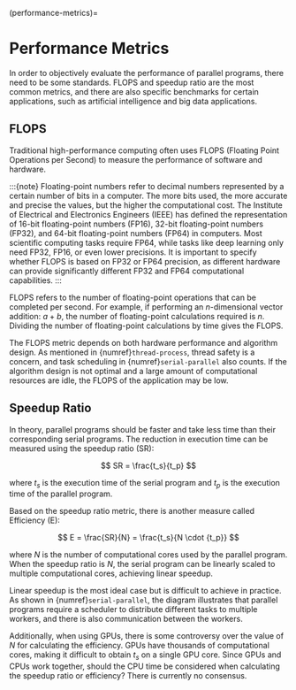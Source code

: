 (performance-metrics)=
# Performance Metrics

In order to objectively evaluate the performance of parallel programs, there need to be some standards. FLOPS and speedup ratio are the most common metrics, and there are also specific benchmarks for certain applications, such as artificial intelligence and big data applications.

## FLOPS

Traditional high-performance computing often uses FLOPS (Floating Point Operations per Second) to measure the performance of software and hardware.

:::{note} 
Floating-point numbers refer to decimal numbers represented by a certain number of bits in a computer. The more bits used, the more accurate and precise the values, but the higher the computational cost. The Institute of Electrical and Electronics Engineers (IEEE) has defined the representation of 16-bit floating-point numbers (FP16), 32-bit floating-point numbers (FP32), and 64-bit floating-point numbers (FP64) in computers. Most scientific computing tasks require FP64, while tasks like deep learning only need FP32, FP16, or even lower precisions. It is important to specify whether FLOPS is based on FP32 or FP64 precision, as different hardware can provide significantly different FP32 and FP64 computational capabilities. 
:::

FLOPS refers to the number of floating-point operations that can be completed per second. For example, if performing an $n$-dimensional vector addition: $a + b$, the number of floating-point calculations required is $n$. Dividing the number of floating-point calculations by time gives the FLOPS.

The FLOPS metric depends on both hardware performance and algorithm design. As mentioned in {numref}`thread-process`, thread safety is a concern, and task scheduling in {numref}`serial-parallel` also counts. If the algorithm design is not optimal and a large amount of computational resources are idle, the FLOPS of the application may be low.

## Speedup Ratio

In theory, parallel programs should be faster and take less time than their corresponding serial programs. The reduction in execution time can be measured using the speedup ratio (SR):

$$ 
SR = \frac{t_s}{t_p} 
$$

where $t_s$ is the execution time of the serial program and $t_p$ is the execution time of the parallel program.

Based on the speedup ratio metric, there is another measure called Efficiency (E):

$$ 
E = \frac{SR}{N} = \frac{t_s}{N \cdot {t_p}} 
$$

where $N$ is the number of computational cores used by the parallel program. When the speedup ratio is $N$, the serial program can be linearly scaled to multiple computational cores, achieving linear speedup.

Linear speedup is the most ideal case but is difficult to achieve in practice. As shown in {numref}`serial-parallel`, the diagram illustrates that parallel programs require a scheduler to distribute different tasks to multiple workers, and there is also communication between the workers.

Additionally, when using GPUs, there is some controversy over the value of $N$ for calculating the efficiency. GPUs have thousands of computational cores, making it difficult to obtain $t_s$ on a single GPU core. Since GPUs and CPUs work together, should the CPU time be considered when calculating the speedup ratio or efficiency? There is currently no consensus.